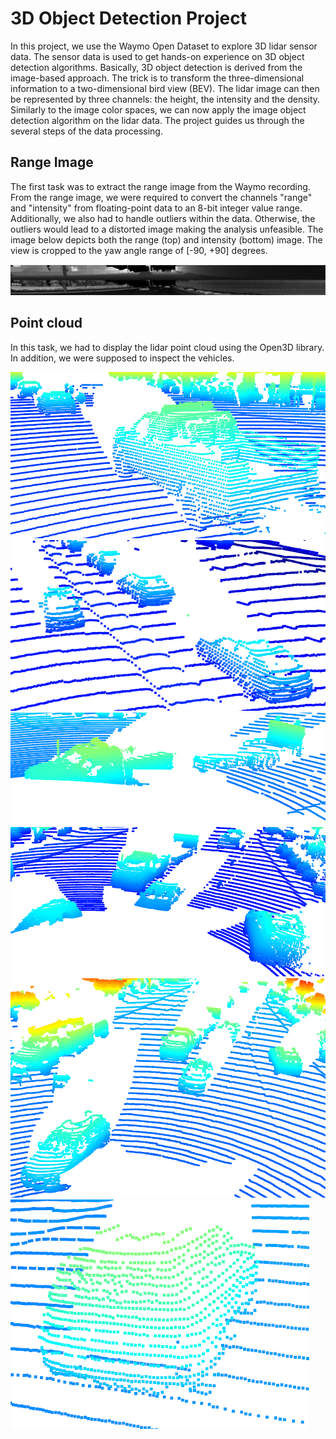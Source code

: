 # 3D Object Detection Project

In this project, we use the Waymo Open Dataset to explore 3D lidar sensor data. The sensor data is used to get hands-on experience on 3D object detection algorithms. Basically, 3D object detection is derived from the image-based approach. The trick is to transform the three-dimensional information to a two-dimensional
bird view (BEV). The lidar image can then be represented by three channels: the height, the intensity and the density. Similarly to the image color spaces, we can now apply the image object detection algorithm on the lidar data. The project guides us through the several steps of the data processing.

## Range Image
The first task was to extract the range image from the Waymo recording. From the range image, we were required to convert the channels "range" and "intensity" from floating-point data to an 8-bit integer value range. Additionally, we also had to handle outliers within the data. Otherwise, the outliers would lead to a distorted image making the analysis unfeasible. The image below depicts both the range (top) and intensity (bottom) image. The view is cropped to the yaw angle range of [-90, +90] degrees.

![local image](doc/mid07.png)

## Point cloud
In this task, we had to display the lidar point cloud using the Open3D library. In addition, we were supposed to inspect the vehicles.


![local image](doc/mid01.png)![local image](doc/mid02.png)![local image](doc/mid03.png)![local image](doc/mid04.png)![local image](doc/mid05.png)![local image](doc/mid06.png)



